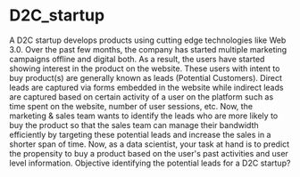 # D2C_startup
A D2C startup develops products using cutting edge technologies like Web 3.0. Over the past few months, the company has started multiple marketing campaigns offline and digital both. As a result, the users have started showing interest in the product on the website. These users with intent to buy product(s) are generally known as leads (Potential Customers).
Direct leads are captured via forms embedded in the website while indirect leads are captured based on certain activity of a user on the platform such as time spent on the website, number of user sessions, etc.
Now, the marketing & sales team wants to identify the leads who are more likely to buy the product so that the sales team can manage their bandwidth efficiently by targeting these potential leads and increase the sales in a shorter span of time. Now, as a data scientist, your task at hand is to predict the propensity to buy a product based on the user's past activities and user level information.
Objective
identifying the potential leads for a D2C startup?
